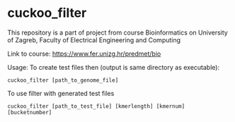 # cuckoo_filter

This repository is a part of project from course Bioinformatics on University of Zagreb, Faculty of Electrical Engineering and Computing

Link to course: https://www.fer.unizg.hr/predmet/bio

Usage:
  To create test files then (output is same directory as executable):
  
    cuckoo_filter [path_to_genome_file]
    
  To use filter with generated test files
  
    cuckoo_filter [path_to_test_file] [kmerlength] [kmernum] [bucketnumber]
